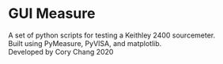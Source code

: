 # GUI Measure
 A set of python scripts for testing a Keithley 2400 sourcemeter. \
 Built using PyMeasure, PyVISA, and matplotlib. \
 Developed by Cory Chang 2020
